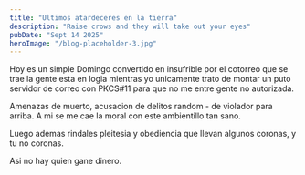 ```yaml
---
title: "Ultimos atardeceres en la tierra"
description: "Raise crows and they will take out your eyes"
pubDate: "Sept 14 2025"
heroImage: "/blog-placeholder-3.jpg"
---
```


Hoy es un simple Domingo convertido en insufrible por el cotorreo que se trae la
gente esta en logia mientras yo unicamente trato de montar un puto servidor de
correo con PKCS#11 para que no me entre gente no autorizada.

Amenazas de muerto, acusacion de delitos random - de violador para arriba. A mi
se me cae la moral con este ambientillo tan sano.

Luego ademas rindales pleitesia y obediencia que llevan algunos coronas, y tu no
coronas.

Asi no hay quien gane dinero.

